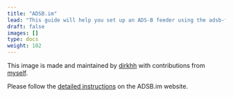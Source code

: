 ```yaml
---
title: "ADSB.im"
lead: "This guide will help you set up an ADS-B feeder using the adsb-feeder-image."
draft: false
images: []
type: docs
weight: 102
---
```


This image is made and maintained by [dirkhh](https://github.com/dirkhh/adsb-feeder-image) with contributions from [myself](https://github.com/katlol).

Please follow the [detailed instructions](https://adsb.im/howto) on the ADSB.im website.
